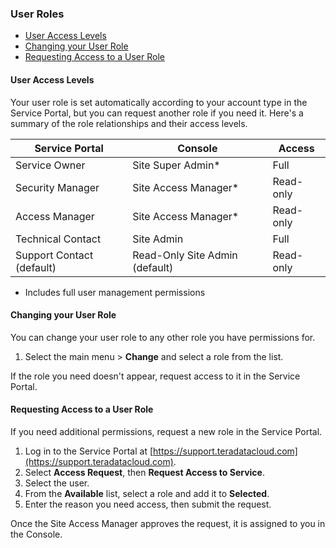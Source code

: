 ### User Roles


- [User Access Levels](#user-access-levels)
- [Changing your User Role](#changing-your-user-role)
- [Requesting Access to a User Role](#requesting-access-to-a-user-role)

#### User Access Levels

Your user role is set automatically according to your account type in the Service Portal, but you can request another role if you need it. Here's a summary of the role relationships and their access levels.

| Service Portal | Console | Access |
|--|--|--|
| Service Owner | Site Super Admin* | Full |
| Security Manager | Site Access Manager*  | Read-only |
| Access Manager | Site Access Manager* | Read-only |
| Technical Contact | Site Admin | Full |
| Support Contact (default) | Read-Only Site Admin (default) | Read-only |
 * Includes full user management permissions 



#### Changing your User Role

You can change your user role to any other role you have permissions for.

1. Select the main menu > **Change** and select a role from the list.

If the role you need doesn't appear, request access to it in the Service Portal.


#### Requesting Access to a User Role

If you need additional permissions, request a new role in the Service Portal.
1. Log in to the Service Portal at
[https://support.teradatacloud.com](https://support.teradatacloud.com).
2. Select **Access Request**, then **Request Access to Service**.
3. Select the user.
4. From the **Available** list, select a role and add it to **Selected**.
5. Enter the reason you need access, then submit the request.

Once the Site Access Manager approves the request, it is assigned to you in the Console.
